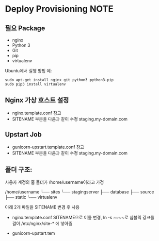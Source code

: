 Deploy Provisioning NOTE
===================================

## 필요 Package

* nginx
* Python 3
* Git
* pip
* virtualenv

Ubuntu에서 실행 방법 예:

    sudo apt-get install nginx git python3 python3-pip
    sudo pip3 install virtualenv

## Nginx 가상 호스트 설정

* nginx.template.conf 참고
* SITENAME 부분을 다음과 같이 수정 staging.my-domain.com

## Upstart Job

* gunicorn-upstart.template.conf 참고
* SITENAME 부분을 다음과 같이 수정 staging.my-domain.com

## 폴더 구조:
사용자 계정의 홈 폴더가 /home/username이라고 가정

/home/username
└── sites
    └── stagingserver
        ├── database
        ├── source
        ├── static
        └── virtualenv


아래 2개 파일을 SITENAME 변경 후 사용

- nginx.template.conf
    SITENAME으로 이름 변경, ln -s ~~~~로 심볼릭 깅크를 걸어 /etc/nginx/site-* 에 넣어줌

- gunicorn-upstart.tem
